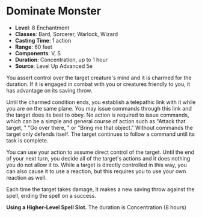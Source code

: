 # Dominate Monster

- **Level**: 8 Enchantment
- **Classes**: Bard, Sorcerer, Warlock, Wizard
- **Casting Time**: 1 action
- **Range**: 60 feet
- **Components**: V, S
- **Duration**: Concentration, up to 1 hour
- **Source**: Level Up Advanced 5e

You assert control over the target creature's mind and it is charmed for the duration. If it is engaged in combat with you or creatures friendly to you, it has advantage on its saving throw.

Until the charmed condition ends, you establish a telepathic link with it while you are on the same plane. You may issue commands through this link and the target does its best to obey. No action is required to issue commands, which can be a simple and general course of action such as "Attack that target, " "Go over there, " or "Bring me that object." Without commands the target only defends itself. The target continues to follow a command until its task is complete.

You can use your action to assume direct control of the target. Until the end of your next turn, you decide all of the target's actions and it does nothing you do not allow it to. While a target is directly controlled in this way, you can also cause it to use a reaction, but this requires you to use your own reaction as well.

Each time the target takes damage, it makes a new saving throw against the spell, ending the spell on a success.

**Using a Higher-Level Spell Slot.** The duration is Concentration (8 hours)
